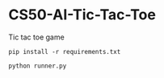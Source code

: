 # CS50-AI-Tic-Tac-Toe
Tic tac toe game

```pip install -r requirements.txt```

```python runner.py```





